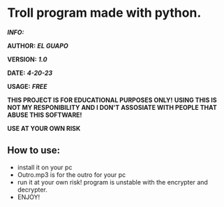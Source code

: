 # Troll program made with python.

***_INFO:_***

**AUTHOR:** ***EL GUAPO***

**VERSION:** ***1.0***

**DATE:** ***4-20-23***

**USAGE:** ***FREE***

**THIS PROJECT IS FOR EDUCATIONAL PURPOSES ONLY!**
**USING THIS IS NOT MY RESPONIBILITY AND I DON'T ASSOSIATE WITH PEOPLE THAT ABUSE THIS SOFTWARE!**

**USE AT YOUR OWN RISK**

## How to use: 

- install it on your pc
- Outro.mp3 is for the outro for your pc
- run it at your own risk! program is unstable with the encrypter and decrypter.
- ENJOY!

